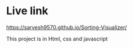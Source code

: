 # Live link

https://sarvesh9570.github.io/Sorting-Visualizer/

This project is in Html, css and javascript


